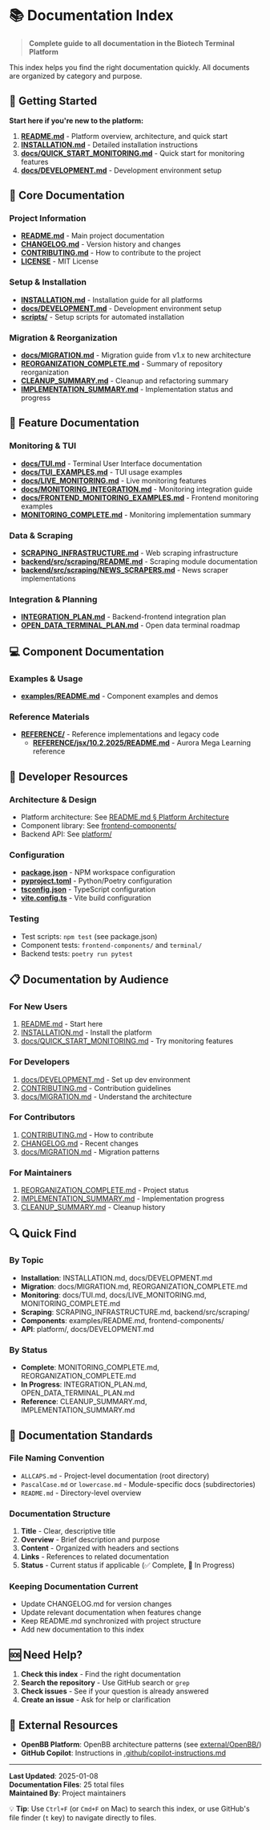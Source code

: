 # 📚 Documentation Index

> **Complete guide to all documentation in the Biotech Terminal Platform**

This index helps you find the right documentation quickly. All documents are organized by category and purpose.

## 🚀 Getting Started

**Start here if you're new to the platform:**

1. **[README.md](./README.md)** - Platform overview, architecture, and quick start
2. **[INSTALLATION.md](./INSTALLATION.md)** - Detailed installation instructions
3. **[docs/QUICK_START_MONITORING.md](./docs/QUICK_START_MONITORING.md)** - Quick start for monitoring features
4. **[docs/DEVELOPMENT.md](./docs/DEVELOPMENT.md)** - Development environment setup

## 📖 Core Documentation

### Project Information
- **[README.md](./README.md)** - Main project documentation
- **[CHANGELOG.md](./CHANGELOG.md)** - Version history and changes
- **[CONTRIBUTING.md](./CONTRIBUTING.md)** - How to contribute to the project
- **[LICENSE](./LICENSE)** - MIT License

### Setup & Installation
- **[INSTALLATION.md](./INSTALLATION.md)** - Installation guide for all platforms
- **[docs/DEVELOPMENT.md](./docs/DEVELOPMENT.md)** - Development environment setup
- **[scripts/](./scripts/)** - Setup scripts for automated installation

### Migration & Reorganization
- **[docs/MIGRATION.md](./docs/MIGRATION.md)** - Migration guide from v1.x to new architecture
- **[REORGANIZATION_COMPLETE.md](./REORGANIZATION_COMPLETE.md)** - Summary of repository reorganization
- **[CLEANUP_SUMMARY.md](./CLEANUP_SUMMARY.md)** - Cleanup and refactoring summary
- **[IMPLEMENTATION_SUMMARY.md](./IMPLEMENTATION_SUMMARY.md)** - Implementation status and progress

## 🎯 Feature Documentation

### Monitoring & TUI
- **[docs/TUI.md](./docs/TUI.md)** - Terminal User Interface documentation
- **[docs/TUI_EXAMPLES.md](./docs/TUI_EXAMPLES.md)** - TUI usage examples
- **[docs/LIVE_MONITORING.md](./docs/LIVE_MONITORING.md)** - Live monitoring features
- **[docs/MONITORING_INTEGRATION.md](./docs/MONITORING_INTEGRATION.md)** - Monitoring integration guide
- **[docs/FRONTEND_MONITORING_EXAMPLES.md](./docs/FRONTEND_MONITORING_EXAMPLES.md)** - Frontend monitoring examples
- **[MONITORING_COMPLETE.md](./MONITORING_COMPLETE.md)** - Monitoring implementation summary

### Data & Scraping
- **[SCRAPING_INFRASTRUCTURE.md](./SCRAPING_INFRASTRUCTURE.md)** - Web scraping infrastructure
- **[backend/src/scraping/README.md](./backend/src/scraping/README.md)** - Scraping module documentation
- **[backend/src/scraping/NEWS_SCRAPERS.md](./backend/src/scraping/NEWS_SCRAPERS.md)** - News scraper implementations

### Integration & Planning
- **[INTEGRATION_PLAN.md](./INTEGRATION_PLAN.md)** - Backend-frontend integration plan
- **[OPEN_DATA_TERMINAL_PLAN.md](./OPEN_DATA_TERMINAL_PLAN.md)** - Open data terminal roadmap

## 💻 Component Documentation

### Examples & Usage
- **[examples/README.md](./examples/README.md)** - Component examples and demos

### Reference Materials
- **[REFERENCE/](./REFERENCE/)** - Reference implementations and legacy code
  - **[REFERENCE/jsx/10.2.2025/README.md](./REFERENCE/jsx/10.2.2025/README.md)** - Aurora Mega Learning reference

## 🔧 Developer Resources

### Architecture & Design
- Platform architecture: See [README.md § Platform Architecture](./README.md#-platform-architecture)
- Component library: See [frontend-components/](./frontend-components/)
- Backend API: See [platform/](./platform/)

### Configuration
- **[package.json](./package.json)** - NPM workspace configuration
- **[pyproject.toml](./pyproject.toml)** - Python/Poetry configuration
- **[tsconfig.json](./tsconfig.json)** - TypeScript configuration
- **[vite.config.ts](./vite.config.ts)** - Vite build configuration

### Testing
- Test scripts: `npm test` (see package.json)
- Component tests: `frontend-components/` and `terminal/`
- Backend tests: `poetry run pytest`

## 📋 Documentation by Audience

### For New Users
1. [README.md](./README.md) - Start here
2. [INSTALLATION.md](./INSTALLATION.md) - Install the platform
3. [docs/QUICK_START_MONITORING.md](./docs/QUICK_START_MONITORING.md) - Try monitoring features

### For Developers
1. [docs/DEVELOPMENT.md](./docs/DEVELOPMENT.md) - Set up dev environment
2. [CONTRIBUTING.md](./CONTRIBUTING.md) - Contribution guidelines
3. [docs/MIGRATION.md](./docs/MIGRATION.md) - Understand the architecture

### For Contributors
1. [CONTRIBUTING.md](./CONTRIBUTING.md) - How to contribute
2. [CHANGELOG.md](./CHANGELOG.md) - Recent changes
3. [docs/MIGRATION.md](./docs/MIGRATION.md) - Migration patterns

### For Maintainers
1. [REORGANIZATION_COMPLETE.md](./REORGANIZATION_COMPLETE.md) - Project status
2. [IMPLEMENTATION_SUMMARY.md](./IMPLEMENTATION_SUMMARY.md) - Implementation progress
3. [CLEANUP_SUMMARY.md](./CLEANUP_SUMMARY.md) - Cleanup history

## 🔍 Quick Find

### By Topic
- **Installation**: INSTALLATION.md, docs/DEVELOPMENT.md
- **Migration**: docs/MIGRATION.md, REORGANIZATION_COMPLETE.md
- **Monitoring**: docs/TUI.md, docs/LIVE_MONITORING.md, MONITORING_COMPLETE.md
- **Scraping**: SCRAPING_INFRASTRUCTURE.md, backend/src/scraping/
- **Components**: examples/README.md, frontend-components/
- **API**: platform/, docs/DEVELOPMENT.md

### By Status
- **Complete**: MONITORING_COMPLETE.md, REORGANIZATION_COMPLETE.md
- **In Progress**: INTEGRATION_PLAN.md, OPEN_DATA_TERMINAL_PLAN.md
- **Reference**: CLEANUP_SUMMARY.md, IMPLEMENTATION_SUMMARY.md

## 📝 Documentation Standards

### File Naming Convention
- `ALLCAPS.md` - Project-level documentation (root directory)
- `PascalCase.md` or `lowercase.md` - Module-specific docs (subdirectories)
- `README.md` - Directory-level overview

### Documentation Structure
1. **Title** - Clear, descriptive title
2. **Overview** - Brief description and purpose
3. **Content** - Organized with headers and sections
4. **Links** - References to related documentation
5. **Status** - Current status if applicable (✅ Complete, 🚧 In Progress)

### Keeping Documentation Current
- Update CHANGELOG.md for version changes
- Update relevant documentation when features change
- Keep README.md synchronized with project structure
- Add new documentation to this index

## 🆘 Need Help?

1. **Check this index** - Find the right documentation
2. **Search the repository** - Use GitHub search or `grep`
3. **Check issues** - See if your question is already answered
4. **Create an issue** - Ask for help or clarification

## 🔗 External Resources

- **OpenBB Platform**: OpenBB architecture patterns (see [external/OpenBB/](./external/OpenBB/))
- **GitHub Copilot**: Instructions in [.github/copilot-instructions.md](./.github/copilot-instructions.md)

---

**Last Updated**: 2025-01-08  
**Documentation Files**: 25 total files  
**Maintained By**: Project maintainers  

💡 **Tip**: Use `Ctrl+F` (or `Cmd+F` on Mac) to search this index, or use GitHub's file finder (`t` key) to navigate directly to files.
